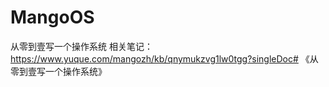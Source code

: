 # MangoOS
从零到壹写一个操作系统
相关笔记：https://www.yuque.com/mangozh/kb/qnymukzvg1lw0tgg?singleDoc# 《从零到壹写一个操作系统》
